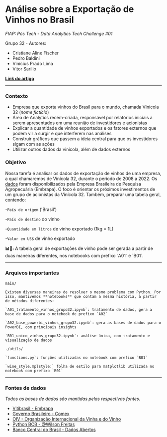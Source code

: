# Análise sobre a Exportação de Vinhos no Brasil

*FIAP: Pós Tech - Data Analytics
Tech Challenge #01*

Grupo 32 - Autores:

- Cristiane Aline Fischer
- Pedro Baldini
- Vinícius Prado Lima
- Vitor Sarilio

**[Link do artigo](https://medium.com/p/0d9858104c67/)**

---

### Contexto

- Empresa que exporta vinhos do Brasil para o mundo, chamada Vinícola 32 (*nome fictício*)
- Área de Analytics recém-criada, responsável por relatórios iniciais a serem apresentados em uma reunião de investidores e acionistas
- Explicar a quantidade de vinhos exportados e os fatores externos que podem vir a surgir e que interferem nas análises
- Construir gráficos que passem a ideia central para que os investidores sigam com as ações
- Utilizar outros dados da vinícola, além de dados externos

### Objetivo

Nossa tarefa é analisar os dados de exportação de vinhos de uma empresa, a qual chamaremos de Vinícola 32, durante o período de 2008 a 2022. Os [dados](http://vitibrasil.cnpuv.embrapa.br/index.php) foram disponibilizados pela Empresa Brasileira de Pesquisa Agropecuária (Embrapa). O foco é orientar os próximos investimentos de um grupo de acionistas da Vinícola 32. Também, preparar uma tabela geral, contendo:

-`País de origem` ('Brasil')

-`País de destino` do vinho

-`Quantidade em litros` de vinho exportado (1kg = 1L)

-`Valor em US$` de vinho exportado

<div class="alert-info">
<b>📊🍷:</b> A tabela geral de exportações de vinho pode ser gerada a partir de duas maneiras diferentes, nos notebooks com prefixo `A01` e `B01`.</div>

---

### Arquivos importantes

`main/`

    Existem diversas maneiras de resolver o mesmo problema com Python. Por isso, mantivemos **notebooks** que contam a mesma história, a partir de métodos diferentes:

    `A01_tratamento_vinhos_grupo32.ipynb`: tratamento de dados, gera a base de dados para o notebook de prefixo `A02`

    `A02_base_powerbi_vinhos_grupo32.ipynb`: gera as bases de dados para o PowerBI, com principais insights

    `B01_unico_vinhos_grupo32.ipynb`: análise única, com tratamento e visualização de dados

`./utils/`

    `functions.py`: funções utilizadas no notebook com prefixo `B01`

    `wine_style.mplstyle:` folha de estilo para matplotlib utilizada no notebook com prefixo `B01`

---

### Fontes de dados

*Todos as bases de dados são mantidas pelas respectivas fontes.*

* [Vitibrasil - Embrapa](http://vitibrasil.cnpuv.embrapa.br/index.php)
* [Governo Brasileiro -  Comex](http://comexstat.mdic.gov.br/pt/faq)
* [OIV - Organização Internacional da Vinha e do Vinho](https://www.oiv.int/en)
* [Python BCB - @Wilson Freitas](https://wilsonfreitas.github.io/python-bcb/)
* [Banco Central do Brasil - Dados Abertos](https://dadosabertos.bcb.gov.br)
